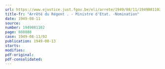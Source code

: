 ```yaml
---
url: https://www.ejustice.just.fgov.be/eli/arrete/1949/08/11/1949081102/justel
title-fr: "Arrêté du Régent . - Ministre d'Etat. -Nomination"
date: 1949-08-11
source:
number: 1949081102
page: 888888
case: 1949-08-11/02
publication: 1949-08-13
starts:
modifies:
pdf-original:
pdf-consolidated:
---
```



